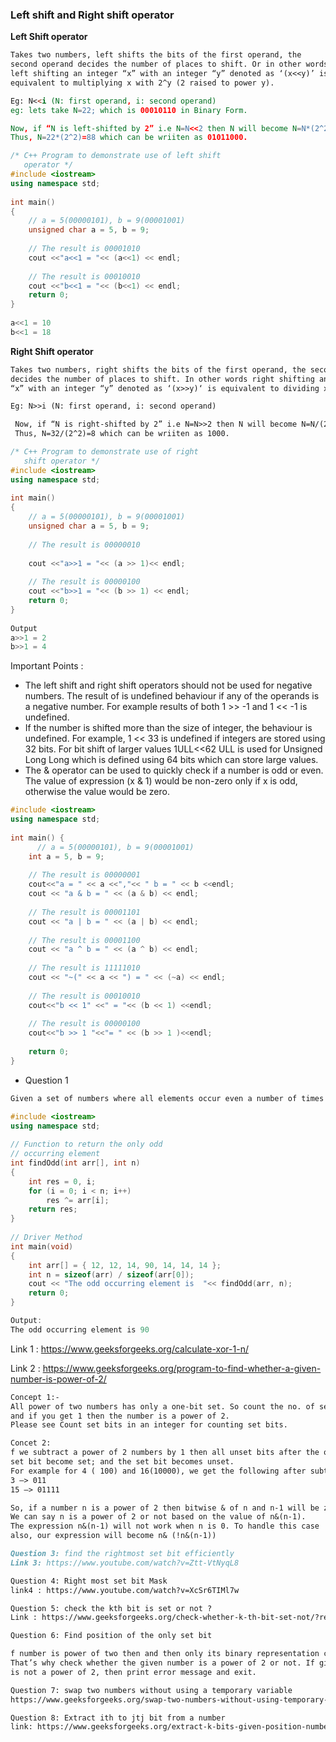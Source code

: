 ### __Left shift and Right shift operator__
__Left Shift operator__
```md
Takes two numbers, left shifts the bits of the first operand, the
second operand decides the number of places to shift. Or in other words
left shifting an integer “x” with an integer “y” denoted as ‘(x<<y)’ is 
equivalent to multiplying x with 2^y (2 raised to power y). 

Eg: N<<i (N: first operand, i: second operand)
eg: lets take N=22; which is 00010110 in Binary Form.

Now, if “N is left-shifted by 2” i.e N=N<<2 then N will become N=N*(2^2).
Thus, N=22*(2^2)=88 which can be wriiten as 01011000.
```
```cpp
/* C++ Program to demonstrate use of left shift 
   operator */
#include <iostream>
using namespace std;
  
int main()
{
    // a = 5(00000101), b = 9(00001001)
    unsigned char a = 5, b = 9; 
  
    // The result is 00001010 
    cout <<"a<<1 = "<< (a<<1) << endl;
    
    // The result is 00010010 
    cout <<"b<<1 = "<< (b<<1) << endl;  
    return 0;
}
  
a<<1 = 10
b<<1 = 18
```

__Right Shift operator__

```md
Takes two numbers, right shifts the bits of the first operand, the second operand
decides the number of places to shift. In other words right shifting an integer 
“x” with an integer “y” denoted as ‘(x>>y)‘ is equivalent to dividing x with 2^y. 

Eg: N>>i (N: first operand, i: second operand)

 Now, if “N is right-shifted by 2” i.e N=N>>2 then N will become N=N/(2^2). 
 Thus, N=32/(2^2)=8 which can be wriiten as 1000.
```

```cpp
/* C++ Program to demonstrate use of right
   shift operator */
#include <iostream>
using namespace std;
  
int main()
{
    // a = 5(00000101), b = 9(00001001)
    unsigned char a = 5, b = 9;
  
    // The result is 00000010
  
    cout <<"a>>1 = "<< (a >> 1)<< endl;
  
    // The result is 00000100
    cout <<"b>>1 = "<< (b >> 1) << endl;
    return 0;
}
  
Output
a>>1 = 2
b>>1 = 4
```

Important Points : 

- The left shift and right shift operators should not be used for negative numbers.
 The result of is undefined behaviour if any of the operands is a negative number.
 For example results of both 1 >> -1 and 1 << -1 is undefined.
 - If the number is shifted more than the size of integer, the behaviour is undefined.
For example, 1 << 33 is undefined if integers are stored using 32 bits. For bit shift
of larger values 1ULL<<62  ULL is used for Unsigned Long Long which is defined using 
64 bits which can store large values.
- The & operator can be used to quickly check if a number is odd or even. The value of expression
 (x & 1) would be non-zero only if x is odd, otherwise the value would be zero. 

```cpp
#include <iostream>
using namespace std;
  
int main() {
      // a = 5(00000101), b = 9(00001001)
    int a = 5, b = 9;
  
    // The result is 00000001
    cout<<"a = " << a <<","<< " b = " << b <<endl;
    cout << "a & b = " << (a & b) << endl;
  
    // The result is 00001101
    cout << "a | b = " << (a | b) << endl;
  
    // The result is 00001100
    cout << "a ^ b = " << (a ^ b) << endl;
  
    // The result is 11111010
    cout << "~(" << a << ") = " << (~a) << endl;
  
    // The result is 00010010
    cout<<"b << 1" <<" = "<< (b << 1) <<endl;
  
    // The result is 00000100
    cout<<"b >> 1 "<<"= " << (b >> 1 )<<endl;
  
    return 0;
}
```
- Question 1
```md
Given a set of numbers where all elements occur even a number of times except one number, find the odd occurring number
```

```cpp
#include <iostream>
using namespace std;
  
// Function to return the only odd
// occurring element
int findOdd(int arr[], int n)
{
    int res = 0, i;
    for (i = 0; i < n; i++)
        res ^= arr[i];
    return res;
}
  
// Driver Method
int main(void)
{
    int arr[] = { 12, 12, 14, 90, 14, 14, 14 };
    int n = sizeof(arr) / sizeof(arr[0]);
    cout << "The odd occurring element is  "<< findOdd(arr, n);
    return 0;
}

Output: 
The odd occurring element is 90
```
Link 1 : https://www.geeksforgeeks.org/calculate-xor-1-n/

Link 2 : https://www.geeksforgeeks.org/program-to-find-whether-a-given-number-is-power-of-2/
```md
Concept 1:-
All power of two numbers has only a one-bit set. So count the no. of set bits
and if you get 1 then the number is a power of 2.
Please see Count set bits in an integer for counting set bits.

Concet 2:
f we subtract a power of 2 numbers by 1 then all unset bits after the only
set bit become set; and the set bit becomes unset.
For example for 4 ( 100) and 16(10000), we get the following after subtracting 1 
3 –> 011 
15 –> 01111

So, if a number n is a power of 2 then bitwise & of n and n-1 will be zero.
We can say n is a power of 2 or not based on the value of n&(n-1). 
The expression n&(n-1) will not work when n is 0. To handle this case
also, our expression will become n& (!n&(n-1))
```
```md
Question 3: find the rightmost set bit efficiently
Link 3: https://www.youtube.com/watch?v=Ztt-VtNyqL8

Question 4: Right most set bit Mask
link4 : https://www.youtube.com/watch?v=XcSr6TIMl7w

Question 5: check the kth bit is set or not ?
Link : https://www.geeksforgeeks.org/check-whether-k-th-bit-set-not/?ref=lbp

Question 6: Find position of the only set bit

f number is power of two then and then only its binary representation contains only one ‘1’. 
That’s why check whether the given number is a power of 2 or not. If given number
is not a power of 2, then print error message and exit.

Question 7: swap two numbers without using a temporary variable
https://www.geeksforgeeks.org/swap-two-numbers-without-using-temporary-variable/?ref=lbp

Question 8: Extract ith to jtj bit from a number
link: https://www.geeksforgeeks.org/extract-k-bits-given-position-number/
```
